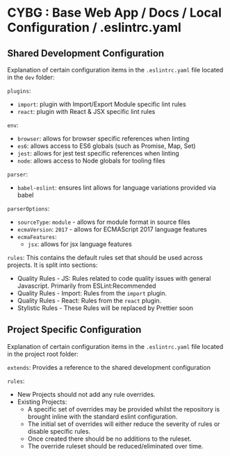 # CYBG : Base Web App / Docs / Local Configuration / .eslintrc.yaml

## Shared Development Configuration

Explanation of certain configuration items in the `.eslintrc.yaml` file located in the `dev` folder:

`plugins`:
- `import`: plugin with Import/Export Module specific lint rules
- `react`: plugin with React & JSX specific lint rules

`env`:
- `browser`: allows for browser specific references when linting
- `es6`: allows access to ES6 globals (such as Promise, Map, Set)
- `jest`: allows for jest test specific references when linting
- `node`: allows access to Node globals for tooling files

`parser`:
- `babel-eslint`: ensures lint allows for language variations provided via babel

`parserOptions`:
- `sourceType`: `module` - allows for module format in source files
- `ecmaVersion`: `2017` - allows for ECMAScript 2017 language features
- `ecmaFeatures`:
    - `jsx`: allows for jsx language features

`rules`: This contains the default rules set that should be used across projects. It is split into sections:
- Quality Rules - JS: Rules related to code quality issues with general Javascript. Primarily from ESLint:Recommended
- Quality Rules - Import: Rules from the `import` plugin.
- Quality Rules - React: Rules from the `react` plugin.
- Stylistic Rules - These Rules will be replaced by Prettier soon

## Project Specific Configuration

Explanation of certain configuration items in the `.eslintrc.yaml` file located in the project root folder:

`extends`: Provides a reference to the shared development configuration

`rules`:
- New Projects should not add any rule overrides.
- Existing Projects:
    - A specific set of overrides may be provided whilst the repository is brought inline with the standard eslint configuration.
    - The initial set of overrides will either reduce the severity of rules or disable specific rules.
    - Once created there should be no additions to the ruleset.
    - The override ruleset should be reduced/eliminated over time.
